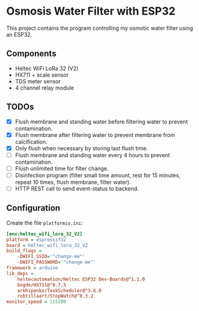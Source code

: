 # Osmosis Water Filter with ESP32

This project contains the program controlling my osmotic water filter using an ESP32.

## Components

- Heltec WiFi LoRa 32 (V2)
- HX711 + scale sensor
- TDS meter sensor
- 4 channel relay module

## TODOs

- [x] Flush membrane and standing water before filtering water to prevent contamination.
- [x] Flush membrane after filtering water to prevent membrane from calcification.
- [x] Only flush when necessary by storing last flush time.
- [ ] Flush membrane and standing water every 4 hours to prevent contamination.
- [ ] Flush unlimited time for filter change.
- [ ] Disinfection program (filter small time amount, rest for 15 minutes, repeat 10 times, flush membrane, filter water).
- [ ] HTTP REST call to send event-status to backend.

## Configuration

Create the file `platformio.ini`:

```ini
[env:heltec_wifi_lora_32_V2]
platform = espressif32
board = heltec_wifi_lora_32_V2
build_flags = 
	-DWIFI_SSID='"change-me"'
	-DWIFI_PASSWORD='"change-me"'
framework = arduino
lib_deps = 
	heltecautomation/Heltec ESP32 Dev-Boards@^1.1.0
	bogde/HX711@^0.7.5
	arkhipenko/TaskScheduler@^3.6.0
	robtillaart/StopWatch@^0.3.2
monitor_speed = 115200
```
